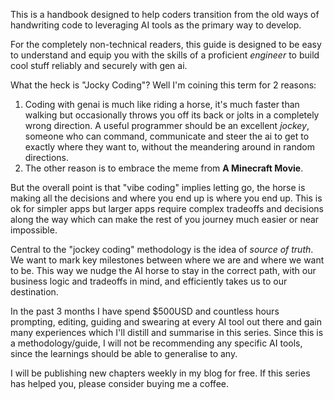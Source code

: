 This is a handbook designed to help coders transition from the old ways of handwriting code to leveraging AI tools as the primary way to develop.

For the completely non-technical readers, this guide is designed to be easy to understand and equip you with the skills of a proficient *engineer* to build cool stuff reliably and securely with gen ai.

What the heck is "Jocky Coding"? Well I'm coining this term for 2 reasons:
1. Coding with genai is much like riding a horse, it's much faster than walking but occasionally throws you off its back or jolts in a completely wrong direction. A useful programmer should be an excellent *jockey*, someone who can command, communicate and steer the ai to get to exactly where they want to, without the meandering around in random directions.
2. The other reason is to embrace the meme from **A Minecraft Movie**. 

But the overall point is that "vibe coding" implies letting go, the horse is making all the decisions and where you end up is where you end up. This is ok for simpler apps but larger apps require complex tradeoffs and decisions along the way which can make the rest of you journey much easier or near impossible. 

Central to the "jockey coding" methodology is the idea of *source of truth*. We want to mark key milestones between where we are and where we want to be. This way we nudge the AI horse to stay in the correct path, with our business logic and tradeoffs in mind, and efficiently takes us to our destination.

In the past 3 months I have spend $500USD and countless hours prompting, editing, guiding and swearing at every AI tool out there and gain many experiences which I'll distill and summarise in this series. Since this is a methodology/guide, I will not be recommending any specific AI tools, since the learnings should be able to generalise to any.

I will be publishing new chapters weekly in my blog for free. If this series has helped you, please consider buying me a coffee. 
